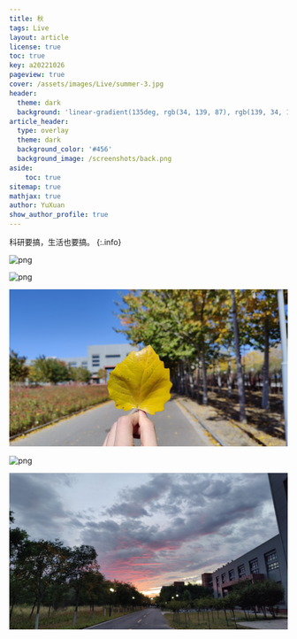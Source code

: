 ```yaml
---
title: 秋
tags: Live 
layout: article
license: true
toc: true
key: a20221026
pageview: true
cover: /assets/images/Live/summer-3.jpg
header:
  theme: dark
  background: 'linear-gradient(135deg, rgb(34, 139, 87), rgb(139, 34, 139))'
article_header:
  type: overlay
  theme: dark
  background_color: '#456'
  background_image: /screenshots/back.png
aside:
    toc: true
sitemap: true
mathjax: true
author: YuXuan
show_author_profile: true
---
```

科研要搞，生活也要搞。
{:.info}
<!--more-->

![png](/assets/images/Live/summer-2.jpg)

![png](/assets/images/Live/summer-1.jpg)

![png](/assets/images/Live/summer-3.jpg)

![png](/assets/images/Live/summer-4.jpg)

![png](/assets/images/Live/summer-5.jpg)



